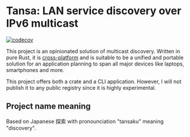 # Tansa: LAN service discovery over IPv6 multicast

[![codecov](https://codecov.io/github/seamlik/tansa/graph/badge.svg?token=AH6YGZOMJM)](https://codecov.io/github/seamlik/tansa)

This project is an opinionated solution of multicast discovery.
Written in pure Rust, it is [cross-platform](https://doc.rust-lang.org/nightly/rustc/platform-support.html) and is suitable to be a unified and portable solution for an application planning to span all major devices like laptops, smartphones and more.

This project offers both a crate and a CLI application.
However, I will not publish it to any public registry since it is highly experimental.

## Project name meaning

Based on Japanese 探索 with pronounciation "tansaku" meaning "discovery".
